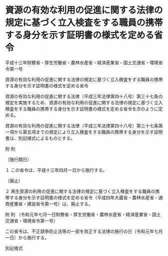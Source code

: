 # 資源の有効な利用の促進に関する法律の規定に基づく立入検査をする職員の携帯する身分を示す証明書の様式を定める省令

平成十三年財務省・厚生労働省・農林水産省・経済産業省・国土交通省・環境省令第一号

資源の有効な利用の促進に関する法律の規定に基づく立入検査をする職員の携帯する身分を示す証明書の様式を定める省令

資源の有効な利用の促進に関する法律（平成三年法律第四十八号）第三十七条の規定を実施するため、資源の有効な利用の促進に関する法律の規定に基づく立入検査をする職員の携帯する身分を示す証明書の様式を定める省令を次のように定める。

資源の有効な利用の促進に関する法律（平成三年法律第四十八号）第三十七条第一項から第五項までの規定により立入検査をする職員の携帯する身分を示す証明書は、別記様式によるものとする。

附 則

（施行期日）

１ この省令は、平成十三年四月一日から施行する。

（廃止）

２ 再生資源の利用の促進に関する法律の規定に基づく立入検査をする職員の携帯する身分を示す証明書の様式を定める省令（平成四年大蔵省・農林水産省・通商産業省・建設省令第一号）は、廃止する。

附 則 （令和元年七月一日財務省・厚生労働省・農林水産省・経済産業省・国土交通省・環境省令第一号）

この省令は、不正競争防止法等の一部を改正する法律の施行の日（令和元年七月一日）から施行する。

別記様式

[](/./pict/H13F14006006001_1908261808_001.pdf)
